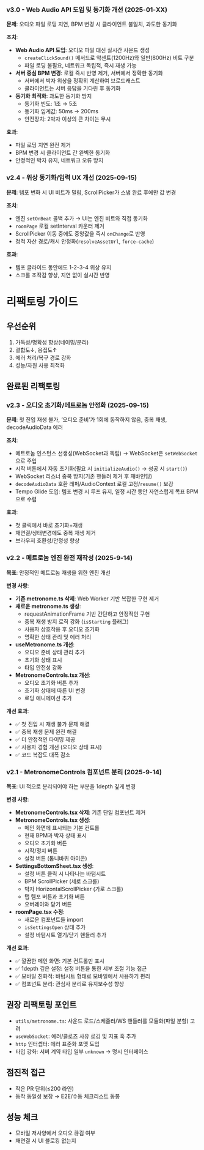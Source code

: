 ### v3.0 - Web Audio API 도입 및 동기화 개선 (2025-01-XX)
**문제**: 오디오 파일 로딩 지연, BPM 변경 시 클라이언트 불일치, 과도한 동기화

**조치**:
- **Web Audio API 도입**: 오디오 파일 대신 실시간 사운드 생성
  - `createClickSound()` 메서드로 악센트(1200Hz)와 일반(800Hz) 비트 구분
  - 파일 로딩 불필요, 네트워크 독립적, 즉시 재생 가능
- **서버 중심 BPM 변경**: 로컬 즉시 반영 제거, 서버에서 정확한 동기화
  - 서버에서 박자 위상을 정확히 계산하여 브로드캐스트
  - 클라이언트는 서버 응답을 기다린 후 동기화
- **동기화 최적화**: 과도한 동기화 방지
  - 동기화 빈도: 1초 → 5초
  - 동기화 임계값: 50ms → 200ms
  - 안전장치: 2박자 이상의 큰 차이는 무시

**효과**:
- 파일 로딩 지연 완전 제거
- BPM 변경 시 클라이언트 간 완벽한 동기화
- 안정적인 박자 유지, 네트워크 오류 방지

### v2.4 - 위상 동기화/입력 UX 개선 (2025-09-15)
**문제**: 템포 변화 시 UI 비트가 밀림, ScrollPicker가 스냅 완료 후에만 값 변경

**조치**:
- 엔진 `setOnBeat` 콜백 추가 → UI는 엔진 비트와 직접 동기화
- `roomPage` 로컬 setInterval 카운터 제거
- ScrollPicker 이동 중에도 중앙값을 즉시 `onChange`로 반영
- 정적 자산 경로/캐시 안정화(`resolveAssetUrl`, `force-cache`)

**효과**:
- 템포 글라이드 동안에도 1-2-3-4 위상 유지
- 스크롤 조작감 향상, 지연 없이 실시간 반영
# 리팩토링 가이드

## 우선순위
1. 가독성/명확성 향상(네이밍/분리)
2. 결합도↓, 응집도↑
3. 에러 처리/복구 경로 강화
4. 성능/자원 사용 최적화

## 완료된 리팩토링

### v2.3 - 오디오 초기화/메트로놈 안정화 (2025-09-15)
**문제**: 첫 진입 재생 불가, ‘오디오 준비’가 1회에 동작하지 않음, 중복 재생, decodeAudioData 에러

**조치**:
- 메트로놈 인스턴스 선생성(WebSocket과 독립) → WebSocket은 `setWebSocket`으로 주입
- 시작 버튼에서 자동 초기화(필요 시 `initializeAudio()` → 성공 시 `start()`)
- WebSocket 리스너 중복 방지(기존 핸들러 제거 후 재바인딩)
- `decodeAudioData` 호환 래퍼/AudioContext 로컬 고정/`resume()` 보강
- Tempo Glide 도입: 템포 변경 시 루프 유지, 일정 시간 동안 자연스럽게 목표 BPM으로 수렴

**효과**:
- 첫 클릭에서 바로 초기화+재생
- 재연결/상태변경에도 중복 재생 제거
- 브라우저 호환성/안정성 향상

### v2.2 - 메트로놈 엔진 완전 재작성 (2025-9-14)
**목표**: 안정적인 메트로놈 재생을 위한 엔진 개선

**변경 사항**:
- **기존 metronome.ts 삭제**: Web Worker 기반 복잡한 구현 제거
- **새로운 metronome.ts 생성**: 
  - requestAnimationFrame 기반 간단하고 안정적인 구현
  - 중복 재생 방지 로직 강화 (`isStarting` 플래그)
  - 사용자 상호작용 후 오디오 초기화
  - 명확한 상태 관리 및 에러 처리
- **useMetronome.ts 개선**:
  - 오디오 준비 상태 관리 추가
  - 초기화 상태 표시
  - 타입 안전성 강화
- **MetronomeControls.tsx 개선**:
  - 오디오 초기화 버튼 추가
  - 초기화 상태에 따른 UI 변경
  - 로딩 애니메이션 추가

**개선 효과**:
- ✅ 첫 진입 시 재생 불가 문제 해결
- ✅ 중복 재생 문제 완전 해결
- ✅ 더 안정적인 타이밍 제공
- ✅ 사용자 경험 개선 (오디오 상태 표시)
- ✅ 코드 복잡도 대폭 감소

### v2.1 - MetronomeControls 컴포넌트 분리 (2025-9-14)
**목표**: UI 적으로 분리되어야 하는 부분을 1depth 깊게 변경

**변경 사항**:
- **MetronomeControls.tsx 삭제**: 기존 단일 컴포넌트 제거
- **MetronomeControls.tsx 생성**: 
  - 메인 화면에 표시되는 기본 컨트롤
  - 현재 BPM과 박자 상태 표시
  - 오디오 초기화 버튼
  - 시작/정지 버튼
  - 설정 버튼 (톱니바퀴 아이콘)
- **SettingsBottomSheet.tsx 생성**:
  - 설정 버튼 클릭 시 나타나는 바텀시트
  - BPM ScrollPicker (세로 스크롤)
  - 박자 HorizontalScrollPicker (가로 스크롤)
  - 탭 템포 버튼과 초기화 버튼
  - 오버레이와 닫기 버튼
- **roomPage.tsx 수정**:
  - 새로운 컴포넌트들 import
  - `isSettingsOpen` 상태 추가
  - 설정 바텀시트 열기/닫기 핸들러 추가

**개선 효과**:
- ✅ 깔끔한 메인 화면: 기본 컨트롤만 표시
- ✅ 1depth 깊은 설정: 설정 버튼을 통한 세부 조절 기능 접근
- ✅ 모바일 친화적: 바텀시트 형태로 모바일에서 사용하기 편리
- ✅ 컴포넌트 분리: 관심사 분리로 유지보수성 향상

## 권장 리팩토링 포인트
- `utils/metronome.ts`: 사운드 로드/스케줄러/WS 핸들러를 모듈화(파일 분할) 고려
- `useWebSocket`: 에러/클로즈 사유 로깅 및 지표 훅 추가
- `http` 인터셉터: 에러 표준화 포맷 도입
- 타입 강화: 서버 계약 타입 일부 `unknown` → 명시 인터페이스

## 점진적 접근
- 작은 PR 단위(≤200 라인)
- 동작 동일성 보장 → E2E/수동 체크리스트 동봉

## 성능 체크
- 모바일 저사양에서 오디오 끊김 여부
- 재연결 시 UI 블로킹 없는지
